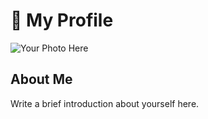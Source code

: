 # 👤 My Profile

![Your Photo Here](https://via.placeholder.com/150 "Add your photo")

## About Me
Write a brief introduction about yourself here.


